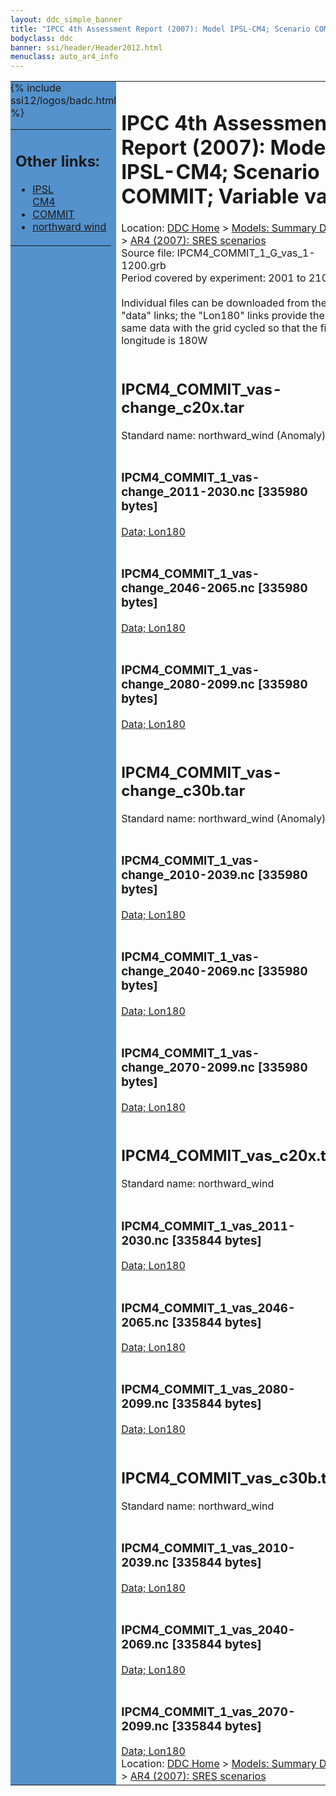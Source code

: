 ```yaml
---
layout: ddc_simple_banner
title: "IPCC 4th Assessment Report (2007): Model IPSL-CM4; Scenario COMMIT; Variable vas"
bodyclass: ddc
banner: ssi/header/Header2012.html
menuclass: auto_ar4_info
---
```



<table width="100%" border="0" cellspacing="0" cellpadding="0" style="border-collapse: collapse;">
<tr style="margin:0;padding:0;border:0;">
<td style="margin:0;padding:0;border:0;height:1pt;width:150pt;background:#5492CD;" valign="top" >

<div id="lh-col2" class="auto_ar4_info">
<table class="menumain" bgcolor="#5492CD" cellspacing="0" width="100%" border="0">
<tr><td>
<h2> Other links:</h2>
<ul>
<li><a href="/auto/ar4/model-IPSL-CM4.html">IPSL<br/>CM4</a></li>
<li><a href="/auto/ar4/scenario-COMMIT.html">COMMIT</a></li>
<li><a href="/auto/ar4/var-northward_wind.html">northward wind</a></li>
</ul>
</td></tr>
{% include ssi12/logos/badc.html %}
</table>
</div>
</td>
<td><h1>IPCC 4th Assessment Report (2007): Model IPSL-CM4; Scenario COMMIT; Variable vas</h1>

<!-- Breadcrumb1 -->
<div id="breadcrumb1" align="left">
Location: <a href="/index.html">DDC Home</a> > <a href="/sim/gcm_clim/">Models: Summary Data</a>
> <a href="/sim/gcm_clim/SRES_AR4/index.html">AR4 (2007): SRES scenarios</a>
</div>
<!-- End of Breadcrumb1 -->Source file: IPCM4_COMMIT_1_G_vas_1-1200.grb
<br/>
Period covered by experiment: 2001 to 2100<br/>
<br/>Individual files can be downloaded from the "data" links; the "Lon180" links provide the same data
         with the grid cycled so that the first longitude is 180W<br/>
<br/><h2>IPCM4_COMMIT_vas-change_c20x.tar</h2>
Standard name: northward_wind (Anomaly)<br>
<br/><h3>IPCM4_COMMIT_1_vas-change_2011-2030.nc [335980 bytes]</h3>
<a href="http://apps.ipcc-data.org/cgi-bin/downl/ar4_nc/vas/IPCM4_COMMIT_1_vas-change_2011-2030.nc">Data; </a><a href="http://apps.ipcc-data.org/cgi-bin/downl/ar4_nc/vas/IPCM4_COMMIT_1_vas-change_2011-2030.cyto180.nc"> Lon180</a><br/>
<br/><h3>IPCM4_COMMIT_1_vas-change_2046-2065.nc [335980 bytes]</h3>
<a href="http://apps.ipcc-data.org/cgi-bin/downl/ar4_nc/vas/IPCM4_COMMIT_1_vas-change_2046-2065.nc">Data; </a><a href="http://apps.ipcc-data.org/cgi-bin/downl/ar4_nc/vas/IPCM4_COMMIT_1_vas-change_2046-2065.cyto180.nc"> Lon180</a><br/>
<br/><h3>IPCM4_COMMIT_1_vas-change_2080-2099.nc [335980 bytes]</h3>
<a href="http://apps.ipcc-data.org/cgi-bin/downl/ar4_nc/vas/IPCM4_COMMIT_1_vas-change_2080-2099.nc">Data; </a><a href="http://apps.ipcc-data.org/cgi-bin/downl/ar4_nc/vas/IPCM4_COMMIT_1_vas-change_2080-2099.cyto180.nc"> Lon180</a><br/>
<br/><h2>IPCM4_COMMIT_vas-change_c30b.tar</h2>
Standard name: northward_wind (Anomaly)<br>
<br/><h3>IPCM4_COMMIT_1_vas-change_2010-2039.nc [335980 bytes]</h3>
<a href="http://apps.ipcc-data.org/cgi-bin/downl/ar4_nc/vas/IPCM4_COMMIT_1_vas-change_2010-2039.nc">Data; </a><a href="http://apps.ipcc-data.org/cgi-bin/downl/ar4_nc/vas/IPCM4_COMMIT_1_vas-change_2010-2039.cyto180.nc"> Lon180</a><br/>
<br/><h3>IPCM4_COMMIT_1_vas-change_2040-2069.nc [335980 bytes]</h3>
<a href="http://apps.ipcc-data.org/cgi-bin/downl/ar4_nc/vas/IPCM4_COMMIT_1_vas-change_2040-2069.nc">Data; </a><a href="http://apps.ipcc-data.org/cgi-bin/downl/ar4_nc/vas/IPCM4_COMMIT_1_vas-change_2040-2069.cyto180.nc"> Lon180</a><br/>
<br/><h3>IPCM4_COMMIT_1_vas-change_2070-2099.nc [335980 bytes]</h3>
<a href="http://apps.ipcc-data.org/cgi-bin/downl/ar4_nc/vas/IPCM4_COMMIT_1_vas-change_2070-2099.nc">Data; </a><a href="http://apps.ipcc-data.org/cgi-bin/downl/ar4_nc/vas/IPCM4_COMMIT_1_vas-change_2070-2099.cyto180.nc"> Lon180</a><br/>
<br/><h2>IPCM4_COMMIT_vas_c20x.tar</h2>
Standard name: northward_wind<br>
<br/><h3>IPCM4_COMMIT_1_vas_2011-2030.nc [335844 bytes]</h3>
<a href="http://apps.ipcc-data.org/cgi-bin/downl/ar4_nc/vas/IPCM4_COMMIT_1_vas_2011-2030.nc">Data; </a><a href="http://apps.ipcc-data.org/cgi-bin/downl/ar4_nc/vas/IPCM4_COMMIT_1_vas_2011-2030.cyto180.nc"> Lon180</a><br/>
<br/><h3>IPCM4_COMMIT_1_vas_2046-2065.nc [335844 bytes]</h3>
<a href="http://apps.ipcc-data.org/cgi-bin/downl/ar4_nc/vas/IPCM4_COMMIT_1_vas_2046-2065.nc">Data; </a><a href="http://apps.ipcc-data.org/cgi-bin/downl/ar4_nc/vas/IPCM4_COMMIT_1_vas_2046-2065.cyto180.nc"> Lon180</a><br/>
<br/><h3>IPCM4_COMMIT_1_vas_2080-2099.nc [335844 bytes]</h3>
<a href="http://apps.ipcc-data.org/cgi-bin/downl/ar4_nc/vas/IPCM4_COMMIT_1_vas_2080-2099.nc">Data; </a><a href="http://apps.ipcc-data.org/cgi-bin/downl/ar4_nc/vas/IPCM4_COMMIT_1_vas_2080-2099.cyto180.nc"> Lon180</a><br/>
<br/><h2>IPCM4_COMMIT_vas_c30b.tar</h2>
Standard name: northward_wind<br>
<br/><h3>IPCM4_COMMIT_1_vas_2010-2039.nc [335844 bytes]</h3>
<a href="http://apps.ipcc-data.org/cgi-bin/downl/ar4_nc/vas/IPCM4_COMMIT_1_vas_2010-2039.nc">Data; </a><a href="http://apps.ipcc-data.org/cgi-bin/downl/ar4_nc/vas/IPCM4_COMMIT_1_vas_2010-2039.cyto180.nc"> Lon180</a><br/>
<br/><h3>IPCM4_COMMIT_1_vas_2040-2069.nc [335844 bytes]</h3>
<a href="http://apps.ipcc-data.org/cgi-bin/downl/ar4_nc/vas/IPCM4_COMMIT_1_vas_2040-2069.nc">Data; </a><a href="http://apps.ipcc-data.org/cgi-bin/downl/ar4_nc/vas/IPCM4_COMMIT_1_vas_2040-2069.cyto180.nc"> Lon180</a><br/>
<br/><h3>IPCM4_COMMIT_1_vas_2070-2099.nc [335844 bytes]</h3>
<a href="http://apps.ipcc-data.org/cgi-bin/downl/ar4_nc/vas/IPCM4_COMMIT_1_vas_2070-2099.nc">Data; </a><a href="http://apps.ipcc-data.org/cgi-bin/downl/ar4_nc/vas/IPCM4_COMMIT_1_vas_2070-2099.cyto180.nc"> Lon180</a><br/>
<!-- Breadcrumb2 -->
<div id="breadcrumb2" align="left">
Location: <a href="/index.html">DDC Home</a> > <a href="/sim/gcm_clim/">Models: Summary Data</a>
> <a href="/sim/gcm_clim/SRES_AR4/index.html">AR4 (2007): SRES scenarios</a>
</div>
<!-- End of Breadcrumb2 --></td></tr></table>

